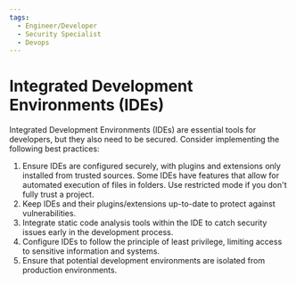 ```yaml
---
tags:
  - Engineer/Developer
  - Security Specialist
  - Devops
---
```


# Integrated Development Environments (IDEs)

Integrated Development Environments (IDEs) are essential tools for developers, but they also need to be secured. Consider implementing the following best practices:

1. Ensure IDEs are configured securely, with plugins and extensions only installed from trusted sources. Some IDEs have features that allow for automated execution of files in folders. Use restricted mode if you don't fully trust a project.
2. Keep IDEs and their plugins/extensions up-to-date to protect against vulnerabilities.
3. Integrate static code analysis tools within the IDE to catch security issues early in the development process.
4. Configure IDEs to follow the principle of least privilege, limiting access to sensitive information and systems.
5. Ensure that potential development environments are isolated from production environments.
